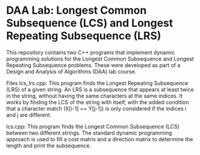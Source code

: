 # DAA Lab: Longest Common Subsequence (LCS) and Longest Repeating Subsequence (LRS)
This repository contains two C++ programs that implement dynamic programming solutions for the Longest Common Subsequence and Longest Repeating Subsequence problems. These were developed as part of a Design and Analysis of Algorithms (DAA) lab course.

Files
lcs_lrs.cpp:  This program finds the Longest Repeating Subsequence (LRS) of a given string. An LRS is a subsequence that appears at least twice in the string, without having the same characters at the same indices. It works by finding the LCS of the string with itself, with the added condition that a character match (X[i-1] == Y[j-1]) is only considered if the indices i and j are different.

lcs.cpp: This program finds the Longest Common Subsequence (LCS) between two different strings. The standard dynamic programming approach is used to fill a cost matrix and a direction matrix to determine the length and print the subsequence.
